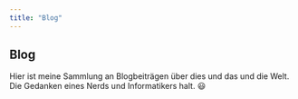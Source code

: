 ```yaml
---
title: "Blog"
---
```


## Blog

Hier ist meine Sammlung an Blogbeiträgen über dies und das und die Welt. Die Gedanken eines Nerds und Informatikers halt. :smiley:
